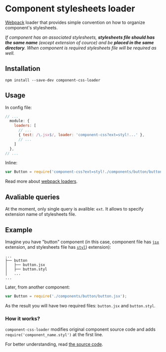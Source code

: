 # Component stylesheets loader

[Webpack](webpack.github.io) loader that provides simple convention on how to
organize component's stylesheets.

_If component has an associated stylesheets, **stylesheets file should has the
same name** (except extension of cource) and be **placed in the same directory**. When
component is required stylesheets file will be required as well._

## Installation

```
npm install --save-dev component-css-loader
```

## Usage

In config file:

``` javascript
// ...
  module: {
    loaders: [
      // ...
      { test: /\.jsx$/, loader: 'component-css?ext=styl!...' },
      // ...
    ]
  },
// ...
```

Inline:

``` javascript
var Button = require('component-css?ext=styl!./components/button/button.jsx');
```

Read more about [webpack loaders](http://webpack.github.io/docs/using-loaders.html).

## Avaliable queries

At the moment, only single query is avalible: `ext`. It allows to specify
extension name of stylesheets file.

## Example

Imagine you have "button" component (in this case, component file has
[`jsx`](http://facebook.github.io/react/docs/jsx-in-depth.html) extension, and
stylesheets file has [`styl`](http://learnboost.github.io/stylus/)) extension):

```
...
├── button
│   ├── button.jsx
│   ├── button.styl
│   ...
...
```

Later, from another component:

``` javascript
var Button = require('./components/button/button.jsx');
```

As the result you will have two required files: `button.jsx` and `button.styl`.

### How it works?

`component-css-loader` modifies original component source code and adds
`require('component_name.styl')` at the first line.

For better understanding, read [the source code](./component_css_loader.js).

